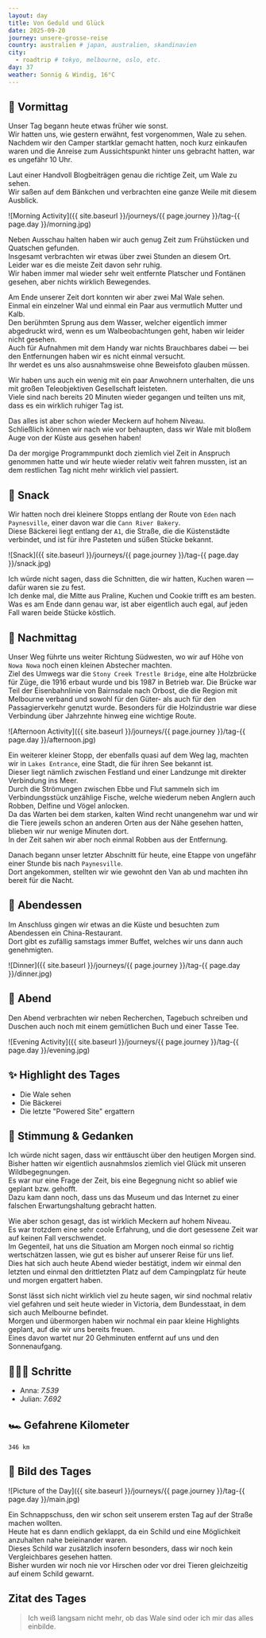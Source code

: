```yaml
---
layout: day
title: Von Geduld und Glück
date: 2025-09-20
journey: unsere-grosse-reise
country: australien # japan, australien, skandinavien
city:
  - roadtrip # tokyo, melbourne, oslo, etc.
day: 37
weather: Sonnig & Windig, 16°C
---
```


## 🌅 Vormittag

Unser Tag begann heute etwas früher wie sonst.  
Wir hatten uns, wie gestern erwähnt, fest vorgenommen, Wale zu sehen.  
Nachdem wir den Camper startklar gemacht hatten, noch kurz einkaufen waren und die Anreise zum Aussichtspunkt hinter uns gebracht hatten, war es ungefähr 10 Uhr.

Laut einer Handvoll Blogbeiträgen genau die richtige Zeit, um Wale zu sehen.  
Wir saßen auf dem Bänkchen und verbrachten eine ganze Weile mit diesem Ausblick.

![Morning Activity]({{ site.baseurl }}/journeys/{{ page.journey }}/tag-{{ page.day }}/morning.jpg)

Neben Ausschau halten haben wir auch genug Zeit zum Frühstücken und Quatschen gefunden.  
Insgesamt verbrachten wir etwas über zwei Stunden an diesem Ort.  
Leider war es die meiste Zeit davon sehr ruhig.  
Wir haben immer mal wieder sehr weit entfernte Platscher und Fontänen gesehen, aber nichts wirklich Bewegendes.

Am Ende unserer Zeit dort konnten wir aber zwei Mal Wale sehen.  
Einmal ein einzelner Wal und einmal ein Paar aus vermutlich Mutter und Kalb.  
Den berühmten Sprung aus dem Wasser, welcher eigentlich immer abgedruckt wird, wenn es um Walbeobachtungen geht, haben wir leider nicht gesehen.  
Auch für Aufnahmen mit dem Handy war nichts Brauchbares dabei — bei den Entfernungen haben wir es nicht einmal versucht.  
Ihr werdet es uns also ausnahmsweise ohne Beweisfoto glauben müssen.

Wir haben uns auch ein wenig mit ein paar Anwohnern unterhalten, die uns mit großen Teleobjektiven Gesellschaft leisteten.  
Viele sind nach bereits 20 Minuten wieder gegangen und teilten uns mit, dass es ein wirklich ruhiger Tag ist.

Das alles ist aber schon wieder Meckern auf hohem Niveau.  
Schließlich können wir nach wie vor behaupten, dass wir Wale mit bloßem Auge von der Küste aus gesehen haben!

Da der morgige Programmpunkt doch ziemlich viel Zeit in Anspruch genommen hatte und wir heute wieder relativ weit fahren mussten, ist an dem restlichen Tag nicht mehr wirklich viel passiert.

## 🍰 Snack

Wir hatten noch drei kleinere Stopps entlang der Route von `Eden` nach `Paynesville`, einer davon war die `Cann River Bakery`.  
Diese Bäckerei liegt entlang der `A1`, die Straße, die die Küstenstädte verbindet, und ist für ihre Pasteten und süßen Stücke bekannt.

![Snack]({{ site.baseurl }}/journeys/{{ page.journey }}/tag-{{ page.day }}/snack.jpg)

Ich würde nicht sagen, dass die Schnitten, die wir hatten, Kuchen waren — dafür waren sie zu fest.  
Ich denke mal, die Mitte aus Praline, Kuchen und Cookie trifft es am besten.  
Was es am Ende dann genau war, ist aber eigentlich auch egal, auf jeden Fall waren beide Stücke köstlich.

## 🌆 Nachmittag

Unser Weg führte uns weiter Richtung Südwesten, wo wir auf Höhe von `Nowa Nowa` noch einen kleinen Abstecher machten.  
Ziel des Umwegs war die `Stony Creek Trestle Bridge`, eine alte Holzbrücke für Züge, die 1916 erbaut wurde und bis 1987 in Betrieb war.
Die Brücke war Teil der Eisenbahnlinie von Bairnsdale nach Orbost, die die Region mit Melbourne verband und sowohl für den Güter- als auch für den Passagierverkehr genutzt wurde.
Besonders für die Holzindustrie war diese Verbindung über Jahrzehnte hinweg eine wichtige Route.

![Afternoon Activity]({{ site.baseurl }}/journeys/{{ page.journey }}/tag-{{ page.day }}/afternoon.jpg)

Ein weiterer kleiner Stopp, der ebenfalls quasi auf dem Weg lag, machten wir in `Lakes Entrance`, eine Stadt, die für ihren See bekannt ist.  
Dieser liegt nämlich zwischen Festland und einer Landzunge mit direkter Verbindung ins Meer.  
Durch die Strömungen zwischen Ebbe und Flut sammeln sich im Verbindungsstück unzählige Fische, welche wiederum neben Anglern auch Robben, Delfine und Vögel anlocken.  
Da das Warten bei dem starken, kalten Wind recht unangenehm war und wir die Tiere jeweils schon an anderen Orten aus der Nähe gesehen hatten, blieben wir nur wenige Minuten dort.  
In der Zeit sahen wir aber noch einmal Robben aus der Entfernung.

Danach begann unser letzter Abschnitt für heute, eine Etappe von ungefähr einer Stunde bis nach `Paynesville`.  
Dort angekommen, stellten wir wie gewohnt den Van ab und machten ihn bereit für die Nacht.

## 🍜 Abendessen

Im Anschluss gingen wir etwas an die Küste und besuchten zum Abendessen ein China-Restaurant.  
Dort gibt es zufällig samstags immer Buffet, welches wir uns dann auch genehmigten.

![Dinner]({{ site.baseurl }}/journeys/{{ page.journey }}/tag-{{ page.day }}/dinner.jpg)

## 🌙 Abend

Den Abend verbrachten wir neben Recherchen, Tagebuch schreiben und Duschen auch noch mit einem gemütlichen Buch und einer Tasse Tee.

![Evening Activity]({{ site.baseurl }}/journeys/{{ page.journey }}/tag-{{ page.day }}/evening.jpg)

## ✨ Highlight des Tages

- Die Wale sehen  
- Die Bäckerei  
- Die letzte "Powered Site" ergattern  

## 💭 Stimmung & Gedanken

Ich würde nicht sagen, dass wir enttäuscht über den heutigen Morgen sind.  
Bisher hatten wir eigentlich ausnahmslos ziemlich viel Glück mit unseren Wildbegegnungen.  
Es war nur eine Frage der Zeit, bis eine Begegnung nicht so ablief wie geplant bzw. gehofft.  
Dazu kam dann noch, dass uns das Museum und das Internet zu einer falschen Erwartungshaltung gebracht hatten.

Wie aber schon gesagt, das ist wirklich Meckern auf hohem Niveau.  
Es war trotzdem eine sehr coole Erfahrung, und die dort gesessene Zeit war auf keinen Fall verschwendet.  
Im Gegenteil, hat uns die Situation am Morgen noch einmal so richtig wertschätzen lassen, wie gut es bisher auf unserer Reise für uns lief.  
Dies hat sich auch heute Abend wieder bestätigt, indem wir einmal den letzten und einmal den drittletzten Platz auf dem Campingplatz für heute und morgen ergattert haben.

Sonst lässt sich nicht wirklich viel zu heute sagen, wir sind nochmal relativ viel gefahren und seit heute wieder in Victoria, dem Bundesstaat, in dem sich auch Melbourne befindet.  
Morgen und übermorgen haben wir nochmal ein paar kleine Highlights geplant, auf die wir uns bereits freuen.  
Eines davon wartet nur 20 Gehminuten entfernt auf uns und den Sonnenaufgang.

## 🏃🏽‍♀️ Schritte

- Anna: _7.539_  
- Julian: _7.692_  

## 🏎️ Gefahrene Kilometer

`346 km`

## 📸 Bild des Tages

![Picture of the Day]({{ site.baseurl }}/journeys/{{ page.journey }}/tag-{{ page.day }}/main.jpg)

Ein Schnappschuss, den wir schon seit unserem ersten Tag auf der Straße machen wollten.  
Heute hat es dann endlich geklappt, da ein Schild und eine Möglichkeit anzuhalten nahe beieinander waren.  
Dieses Schild war zusätzlich insofern besonders, dass wir noch kein Vergleichbares gesehen hatten.  
Bisher wurden wir noch nie vor Hirschen oder vor drei Tieren gleichzeitig auf einem Schild gewarnt.

## Zitat des Tages

> Ich weiß langsam nicht mehr, ob das Wale sind oder ich mir das alles einbilde.

